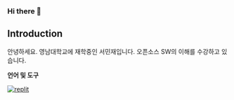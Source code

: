### Hi there 👋

## Introduction
안녕하세요. 영남대학교에 재학중인 서민재입니다.
오픈소스 SW의 이해를 수강하고 있습니다.

**언어 및 도구**

[<img alt="replit" src ="https://img.shields.io/badge/replit-#F26207.svg?&style=square&logo=replit&logoColor=white"/>
](https://img.shields.io/badge/-brightgreen?style=flat-square&logo=replit&logoColor=white&label=repl&labelColor=red&color=white)
